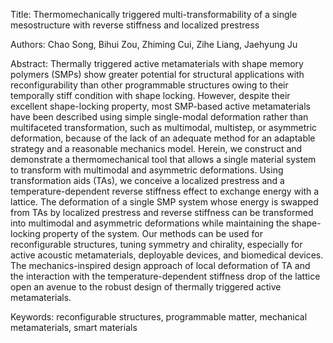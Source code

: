 Title:
Thermomechanically triggered multi-transformability of a single mesostructure with reverse stiffness and localized prestress


Authors:
Chao Song, Bihui Zou, Zhiming Cui, Zihe Liang, Jaehyung Ju 


Abstract:
Thermally triggered active metamaterials with shape memory polymers (SMPs) show greater potential for structural applications with reconfigurability than other programmable structures owing to their temporally stiff condition with shape locking. However, despite their excellent shape-locking property, most SMP-based active metamaterials have been described using simple single-modal deformation rather than multifaceted transformation, such as multimodal, multistep, or asymmetric deformation, because of the lack of an adequate method for an adaptable strategy and a reasonable mechanics model. Herein, we construct and demonstrate a thermomechanical tool that allows a single material system to transform with multimodal and asymmetric deformations. Using transformation aids (TAs), we conceive a localized prestress and a temperature-dependent reverse stiffness effect to exchange energy with a lattice. The deformation of a single SMP system whose energy is swapped from TAs by localized prestress and reverse stiffness can be transformed into multimodal and asymmetric deformations while maintaining the shape-locking property of the system. Our methods can be used for reconfigurable structures, tuning symmetry and chirality, especially for active acoustic metamaterials, deployable devices, and biomedical devices. The mechanics-inspired design approach of local deformation of TA and the interaction with the temperature-dependent stiffness drop of the lattice open an avenue to the robust design of thermally triggered active metamaterials.


Keywords:
reconfigurable structures, programmable matter, mechanical metamaterials, smart materials
